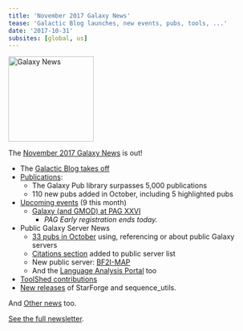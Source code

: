 ```yaml
---
title: 'November 2017 Galaxy News'
tease: 'Galactic Blog launches, new events, pubs, tools, ...'
date: '2017-10-31'
subsites: [global, us]
---
```

[<img class="float-right" src="/images/galaxy-logos/GalaxyNews.png" alt="Galaxy News" width="170" />](/galaxy-updates/2017-11/)

The [November 2017 Galaxy News](/galaxy-updates/2017-11/) is out!

* The [Galactic Blog takes off](/galaxy-updates/2017-11/#the-galactic-blog)
* [Publications](/galaxy-updates/2017-11/#publications):
    * The Galaxy Pub library surpasses 5,000 publications
    * 110 new pubs added in October, including 5 highlighted pubs
* [Upcoming events](/galaxy-updates/2017-11/#events) (9 this month)
    * [Galaxy (and GMOD) at PAG XXVI](/galaxy-updates/2017-11/#galaxy-and-gmod-at-plant-and-animal-genome-xxvi)
        * *PAG Early registration ends today.*
* Public Galaxy Server News
    * [33 pubs in October](/galaxy-updates/2017-11/#public-servers-in-octobers-publications) using, referencing or about public Galaxy servers
    * [Citations section](/galaxy-updates/2017-11/#citation-sections-added-to-public-servers-directory) added to public server list
    * New public server: [BF2I-MAP](/galaxy-updates/2017-11/#bf2i-map)
    * And the [Language Analysis Portal](/galaxy-updates/2017-11/#almost-a-public-server-language-analysis-portal) too
* [ToolShed contributions](/galaxy-updates/2017-11/#toolshed-contributions)
* [New releases](/galaxy-updates/2017-11/#releases) of StarForge and sequence_utils.

And [Other news](/galaxy-updates/2017-11/#other-news) too.

[See the full newsletter](/galaxy-updates/2017-11/).
